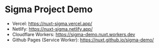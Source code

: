 # Sigma Project Demo


- Vercel: https://nuxt-sigma.vercel.app/
- Netlify: https://nuxt-sigma.netlify.app/
- Cloudflare Workers: https://sigma-demo.nuxt.workers.dev
- Github Pages (Service Worker): https://nuxt.github.io/sigma-demo/

